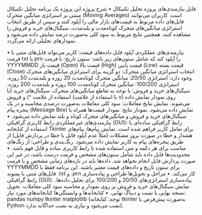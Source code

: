 فایل نیازمندی‌های پروژه تحلیل تکنیکال
•	شرح پروژه
این پروژه یک برنامه تحلیل تکنیکال مبتنی بر استراتژی میانگین متحرک (Moving Averages) است. کاربران می‌توانند فایل‌های داده مربوط به قیمت‌های بازار مالی را آپلود کنند و سپس از طریق انتخاب استراتژی میانگین‌های متحرک کوتاه‌مدت و بلند‌مدت، سیگنال‌های خرید و فروش را مشاهده کنند. همچنین نتایج مربوط به سود کلی به‌صورت درصد نمایش داده می‌شود و نمودار‌های تحلیلی ارائه می‌گردد.

•	نیازمندی‌های عملکردی
آپلود فایل داده‌های قیمت: کاربر می‌تواند فایل‌های متنی با فرمت txt یا prn را آپلود کند که شامل ستون‌های زیر باشد:
ستون تاریخ: با فرمت YYYYMMDD
قیمت باز (Open)
قیمت بالا (High)
قیمت پایین (Low)
قیمت بسته (Close)
انتخاب استراتژی میانگین متحرک: دو گزینه برای استراتژی میانگین‌های متحرک وجود دارد:
استراتژی 20/50: میانگین متحرک کوتاه‌مدت 20 روزه و بلند‌مدت 50 روزه.
استراتژی 100/200: میانگین متحرک کوتاه‌مدت 100 روزه و بلند‌مدت 200 روزه.
سیگنال‌های خرید و فروش: با توجه به تقاطع میانگین‌های متحرک، سیگنال‌های خرید (با استفاده از علامت ^) و فروش (با استفاده از علامت v) روی نمودار نمایش داده می‌شوند.
نمایش نتایج معاملات: سود کلی معاملات به‌صورت درصدی محاسبه و در یک پنجره پیام (Message Box) نمایش داده می‌شود.
نمودار نتایج: نمودار قیمت‌ها همراه با سیگنال‌های خرید و فروش و میانگین‌های متحرک کوتاه و بلند نمایش داده می‌شود.
•	نیازمندی‌های غیرعملکردی
رابط کاربری گرافیکی (GUI): رابط گرافیکی ساده‌ای با استفاده از کتابخانه Tkinter برای تعامل کاربر فراهم شده است.
نمایش پیام‌ها: پیام‌های هشدار و خطا در صورت بروز مشکلات (مثلاً عدم آپلود فایل یا خطا در پردازش فایل) از طریق پنجره‌های پیام به کاربر نمایش داده می‌شود.
رنگ‌بندی و طراحی: از رنگ‌های مناسب برای هر دکمه و متن استفاده شده تا رابط کاربری ساده و قابل فهم باشد.
•	محدودیت‌ها
فایل داده باید شامل ستون‌های مشخص و فرمت درست باشد، در غیر این صورت پردازش فایل انجام نخواهد شد.
داده‌ها باید در بازه‌های زمانی مشخص و با فرمت YYYYMMDD برای ستون تاریخ و داده‌های قیمت معتبر باشند.
این برنامه فقط با فایل‌های متنی با پسوند .txt و .prn کار می‌کند.
•	مراحل و تحویل‌ها
طراحی و پیاده‌سازی رابط گرافیکی (GUI).
پیاده‌سازی استراتژی‌های 20/50 و 100/200 برای تحلیل داده‌ها.
نمایش سیگنال‌های خرید و فروش بر روی نمودار و محاسبه سود کلی معاملات.
تحویل نسخه نهایی با تست و دیباگ نهایی.
•	کتابخانه‌ها و وابستگی‌ها
کتابخانه‌های مورد نیاز:
pandas
numpy
tkinter
matplotlib
(توجه: کتابخانه tkinter به‌صورت پیش‌فرض با Python نصب می‌شود و نیازی به نصب جداگانه ندارد).
